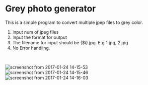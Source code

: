 # Grey photo generator

This is a simple program to convert multiple jpep files to grey color.

1. Input num of jpeg files
2. Input the format for output
3. The filename for input should be {$i}.jpg. E.g 1.jpg, 2.jpg
4. No Error handling.

<br>

![screenshot from 2017-01-24 14-15-53](https://cloud.githubusercontent.com/assets/10007461/22239807/1e344a0e-e253-11e6-8db5-bacd91e4c2fe.png)
![screenshot from 2017-01-24 14-15-46](https://cloud.githubusercontent.com/assets/10007461/22239751/e92a1226-e252-11e6-8d14-f77176424744.png)
![screenshot from 2017-01-24 14-16-03](https://cloud.githubusercontent.com/assets/10007461/22239788/0b67f164-e253-11e6-93df-6dc8458fbf16.png)
